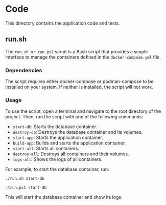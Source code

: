 # Code

This directory contains the application code and tests.


## run.sh

The `run.sh or run.ps1` script is a Bash script that provides a simple interface to manage the containers defined in the `docker-compose.yml` file.

### Dependencies
The script requires either docker-compose or podman-compose to be installed on your system. If neither is installed, the script will not work.

### Usage

To use the script, open a terminal and navigate to the root directory of the project. Then, run the script with one of the following commands:

- `start-db`: Starts the database container.
- `destroy-db`: Destroys the database container and its volumes.
- `start-app`: Starts the application container.
- `build-app`: Builds and starts the application container.
- `start-all`: Starts all containers.
- `destroy-all`: Destroys all containers and their volumes.
- `logs-all`: Shows the logs of all containers.

For example, to start the database container, run:

```shellscript
./run.sh start-db
```

```shellscript
.\run.ps1 start-db
```

This will start the database container and show its logs.